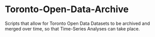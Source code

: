 # Toronto-Open-Data-Archive
Scripts that allow for Toronto Open Data Datasets to be archived and merged over time, so that Time-Series Analyses can take place. 
